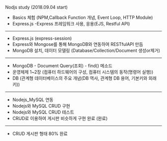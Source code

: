 Nodjs study (2018.09.04 start) 
 - Basics 체험 (NPM,Callback Function 개념, Event Loop, HTTP Module)
 - Express.js
   -Express 프레임워크 사용, 응용(EJS, Restful API)
----------------------------------------------------------
 - Express.js (express-session)
 - Express와 Mongose를 통해 MongoDB와 연동하여 RESTfulAPI 만듬
 - MongoDB 설치, 데이터 모델링
(Database/Collection/Document 생성or제거) 
-----------------------------------------------------------
- MongoDB - Document Query(조회) - find() 메소드
- 운영체제 1~2장 (컴퓨터 하드웨어의 구성, 컴퓨터 시스템의 동작(명령어 실행))
- DB 
(관계형 데이터베이스의 주요 개념(DB 역사, 관계형 DB 용어, 기본키와 외래키))
--------------------------------------------------------------------------
- Nodejs_MySQL 연동 
- Nodejs와 MySQL CRUD 구현
- Nodejs와 MySQL CRUD 테스트
- CRUD로 이용하여 게시판 비슷하게 구현 완료
(완료)
--------------------------------------------------------------------------
- CRUD 게시판 형태 80% 완료
